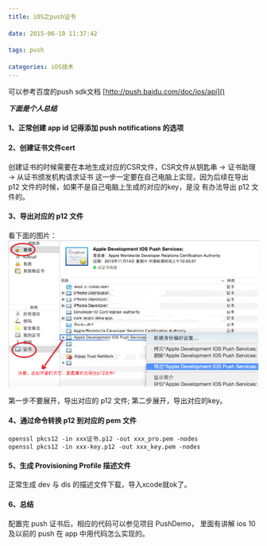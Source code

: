 ```yaml
---
title: iOS之push证书

date: 2015-06-10 11:37:42

tags: push

categories: iOS技术
---
```


可以参考百度的push sdk文档 [http://push.baidu.com/doc/ios/api]()


***下面是个人总结***

#### 1、正常创建 app id 记得添加 push notifications 的选项

#### 2、创建证书文件cert

创建证书的时候需要在本地生成对应的CSR文件，CSR文件从钥匙串 -> 证书助理 -> 从证书颁发机构请求证书
这一步一定要在自己电脑上实现，因为后续在导出 p12 文件的时候，如果不是自己电脑上生成的对应的key，是没
有办法导出 p12 文件的。


#### 3、导出对应的 p12 文件

看下面的图片：
![](https://github.com/huangzhifei/huangzhifei.github.com/raw/master/images/adx_open_cer.png)

第一步不要展开，导出对应的 p12 文件;
第二步展开，导出对应的key。

#### 4、通过命令转换 p12 到对应的 pem 文件

```
openssl pkcs12 -in xxx证书.p12 -out xxx_pro.pem -nodes
openssl pkcs12 -in xxx-key.p12 -out xxx_key.pem -nodes

```

#### 5、生成 Provisioning Profile 描述文件

正常生成 dev 与 dis 的描述文件下载，导入xcode就ok了。

#### 6、总结

配置完 push 证书后，相应的代码可以参见项目 PushDemo， 里面有讲解 ios 10 及以前的 push 在 app 中用代码怎么实现的。
